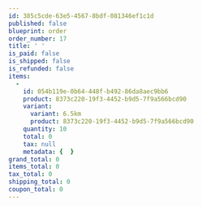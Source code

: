 ```yaml
---
id: 385c5cde-63e5-4567-8bdf-081346ef1c1d
published: false
blueprint: order
order_number: 17
title: ' '
is_paid: false
is_shipped: false
is_refunded: false
items:
  -
    id: 054b119e-0b64-448f-b492-86da8aec9bb6
    product: 8373c220-19f3-4452-b9d5-7f9a566bcd90
    variant:
      variant: 6.5km
      product: 8373c220-19f3-4452-b9d5-7f9a566bcd90
    quantity: 10
    total: 0
    tax: null
    metadata: {  }
grand_total: 0
items_total: 0
tax_total: 0
shipping_total: 0
coupon_total: 0
---
```

